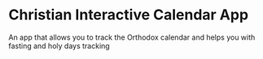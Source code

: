 # Christian Interactive Calendar App

An app that allows you to track the Orthodox calendar and helps you with fasting and holy days tracking
